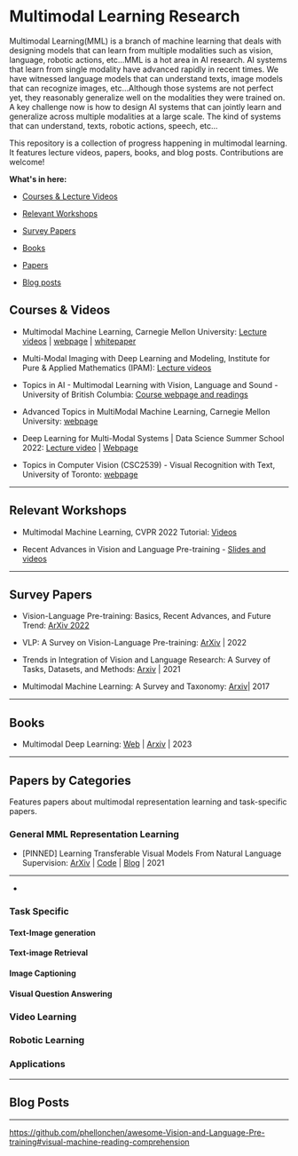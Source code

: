 # Multimodal Learning Research

Multimodal Learning(MML) is a branch of machine learning that deals with designing models that can learn from multiple modalities such as vision, language, robotic actions, etc...MML is a hot area in AI research. AI systems that learn from single modality have advanced rapidly in recent times. We have witnessed language models that can understand texts, image models that can recognize images, etc...Although those systems are not perfect yet, they reasonably generalize well on the modalities they were trained on. A key challenge now is how to design AI systems that can jointly learn and generalize across multiple modalities at a large scale. The kind of systems that can understand, texts, robotic actions, speech, etc...

This repository is a collection of progress happening in multimodal learning. It features lecture videos, papers, books, and blog posts. Contributions are welcome!

**What's in here:**
* [Courses & Lecture Videos](#books)

* [Relevant Workshops](#relevant-workshops)

* [Survey Papers](#survey-papers)

* [Books](#books)

* [Papers](#papers-by-categories)

* [Blog posts](#blog-posts)

## Courses & Videos

* Multimodal Machine Learning, Carnegie Mellon University: [Lecture videos](https://www.youtube.com/playlist?list=PL-Fhd_vrvisNM7pbbevXKAbT_Xmub37fA) | [webpage](https://cmu-multicomp-lab.github.io/mmml-course/fall2022/schedule/) | [whitepaper](https://aclanthology.org/P17-5002.pdf)

* Multi-Modal Imaging with Deep Learning and Modeling, Institute for Pure & Applied Mathematics (IPAM): [Lecture videos](https://www.youtube.com/playlist?list=PLHyI3Fbmv0Sdctgfh7uLkabghB2H2yw3b)

* Topics in AI - Multimodal Learning with Vision, Language and Sound - University of British Columbia: [Course webpage and readings](https://www.cs.ubc.ca/~lsigal/teaching22_Term1.html)

* Advanced Topics in MultiModal Machine Learning, Carnegie Mellon University: [webpage](https://cmu-multicomp-lab.github.io/adv-mmml-course/spring2023/schedule/)

* Deep Learning for Multi-Modal Systems | Data Science Summer School 2022: [Lecture video](https://www.youtube.com/watch?v=hLxMf7EdyQs&t=1s) | [Webpage](https://ds3.ai/2022/deep-learning.html)

* Topics in Computer Vision (CSC2539) - Visual Recognition with Text, University of Toronto: [webpage](http://www.cs.utoronto.ca/~fidler/teaching/2017/CSC2539.html)

***********************
## Relevant Workshops
* Multimodal Machine Learning, CVPR 2022 Tutorial: [Videos](https://www.youtube.com/playlist?list=PLki3HkfgNEsKPcpj5Vv2P98SRAT9wxIDa)

* Recent Advances in Vision and Language Pre-training - [Slides and videos](https://vlp-tutorial.github.io)

***********************

## Survey Papers

* Vision-Language Pre-training: Basics, Recent Advances, and Future Trend: [ArXiv 2022](https://arxiv.org/abs/2210.09263)

* VLP: A Survey on Vision-Language Pre-training: [ArXiv](https://arxiv.org/abs/2202.09061) | 2022

* Trends in Integration of Vision and Language Research: A Survey of Tasks, Datasets, and Methods: [Arxiv](https://arxiv.org/pdf/1907.09358.pdf) | 2021

* Multimodal Machine Learning: A Survey and Taxonomy: [Arxiv](https://arxiv.org/abs/1705.09406)| 2017

************
## Books

* Multimodal Deep Learning: [Web](https://slds-lmu.github.io/seminar_multimodal_dl/index.html) | [Arxiv](https://arxiv.org/abs/2301.04856) | 2023

***********************
## Papers by Categories

Features papers about multimodal representation learning and task-specific papers.

### General MML Representation Learning

* [PINNED] Learning Transferable Visual Models From Natural Language Supervision: [ArXiv](https://arxiv.org/abs/2103.00020) | [Code](https://github.com/OpenAI/CLIP) | [Blog](https://openai.com/research/clip) |  2021

**************

* 


### Task Specific

#### Text-Image generation

#### Text-image Retrieval

#### Image Captioning

#### Visual Question Answering

### Video Learning

### Robotic Learning

### Applications

***********************

## Blog Posts


******************


https://github.com/phellonchen/awesome-Vision-and-Language-Pre-training#visual-machine-reading-comprehension